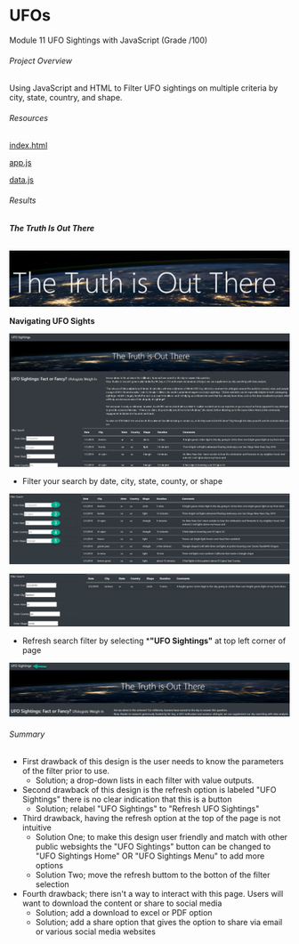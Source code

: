 # UFOs
Module 11 UFO Sightings with JavaScript (Grade /100)
###### Project Overview
Using JavaScript and HTML to Filter UFO sightings on multiple criteria by city, state, country, and shape.
###### Resources

[index.html](https://github.com/robyndook/UFOs/blob/814dcd0e5702adac790ff1a6674bccadaab5c0bc/static/index.html)

[app.js](https://github.com/robyndook/UFOs/blob/814dcd0e5702adac790ff1a6674bccadaab5c0bc/static/js/app.js)

[data.js](https://github.com/robyndook/UFOs/blob/814dcd0e5702adac790ff1a6674bccadaab5c0bc/static/js/data.js)

###### Results
###### **The Truth Is Out There**

![Truth.jpg](https://github.com/robyndook/UFOs/blob/a9b43b96006248cfcda4d0ffee2583b176c666dd/static/images/Truth.jpg)

**Navigating UFO Sights**

![UFO_Sightings.jpg](https://github.com/robyndook/UFOs/blob/b951cc4e3f47fef5f535096d6cadcdb11f98be9f/static/images/UFO_Sightings.jpg)

- Filter your search by date, city, state, county, or shape

![Filter.jpg](https://github.com/robyndook/UFOs/blob/a9b43b96006248cfcda4d0ffee2583b176c666dd/static/images/Filter.jpg)

![Search_Results.jpg](https://github.com/robyndook/UFOs/blob/a9b43b96006248cfcda4d0ffee2583b176c666dd/static/images/Search_Results.jpg)

- Refresh search filter by selecting ***"UFO Sightings"** at top left corner of page

![Refresh.jpg](https://github.com/robyndook/UFOs/blob/a9b43b96006248cfcda4d0ffee2583b176c666dd/static/images/Refresh.jpg)

###### Summary
- First drawback of this design is the user needs to know the parameters of the filter prior to use.
    - Solution; a drop-down lists in each filter with value outputs.
- Second drawback of this design is the refresh option is labeled "UFO Sightings" there is no clear indication that this is a button
    - Solution; relabel "UFO Sightings" to "Refresh UFO Sightings"
- Third drawback, having the refresh option at the top of the page is not intuitive  
    - Solution One; to make this design user friendly and match with other public websights the "UFO Sightings" button can be changed to "UFO Sightings Home" OR "UFO Sightings Menu" to add more options
    - Solution Two; move the refresh buttom to the botton of the filter selection
- Fourth drawback; there isn't a way to interact with this page. Users will want to download the content or share to social media
    - Solution; add a download to excel or PDF option
    - Solution; add a share option that gives the option to share via email or various social media websites
<!--
1. []Overview of Project: Explain the purpose of this analysis.
Results: Describe to Dana how someone might use the new webpage by walking her through the process of using the search criteria. Use images of your webpage during the filtering process to support your explanation.
Summary: In a summary statement, describe one drawback of this new design and two recommendations for further development.
-->
